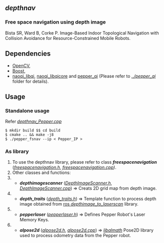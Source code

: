 ## *depthnav*

### Free space navigation using depth image
Bista SR, Ward B, Corke P. Image-Based Indoor Topological Navigation with Collision Avoidance for Resource-Constrained Mobile Robots.   

## Dependencies
* [OpenCV](https://opencv.org/),
* [Boost](https://www.boost.org/),
* [naoqi_libqi](http://wiki.ros.org/naoqi_libqi), [naoqi_libqicore](http://wiki.ros.org/naoqi_libqicore) and [pepper_qi](https://github.com/suuman/pepper_navigation/tree/main/pepper_qi) (Please refer to [*../pepper_qi*](https://github.com/suuman/pepper_navigation/tree/main/pepper_qi) folder for details).

## Usage
### Standalone usage 
Refer [*depthnav_Pepper.cpp*](https://github.com/suuman/pepper_navigation/blob/main/depthnav/depthnav_Pepper.cpp)  
  
`$ mkdir build $$ cd build  `  
`$ cmake .. && make -j8  `  
`$ ./pepper_fsnav --ip < Pepper_IP >`  

### As library
1. To use the depthnav library, please refer to class ***freespacenavigation*** (*[freespacenavigation.h](https://github.com/suuman/pepper_navigation/blob/main/depthnav/freespacenavigation.h)*, *[freespacenavigation.cpp](https://github.com/suuman/pepper_navigation/blob/main/depthnav/freespacenavigation.cpp))*.  
2. Other classes and functions:  
3. - ***depthimagescanner*** ([*DepthImageScanner.h*](pepper_navigation/depthnav/DepthImageScanner.h), [*DepthImageScanner.cpp*](https://github.com/suuman/pepper_navigation/blob/main/depthnav/DepthImageScanner.cpp)) => Creats 2D grid map from depth image. 
4. - ***depth_traits*** ([*depth_traits.h*](https://github.com/suuman/pepper_navigation/blob/main/depthnav/depth_traits.h)) => Template function to process depth image obtained from [ros *depthimage_to_laserscan*](https://github.com/ros-perception/depthimage_to_laserscan) library.
5. - ***pepperlaser*** ([*pepperlaser.h*](https://github.com/suuman/pepper_navigation/blob/main/depthnav/pepperlaser.h)) => Defines Pepper Robot's Laser Memory Keys.
6. - ***alpose2d*** ([*alpose2d.h*](https://github.com/suuman/pepper_navigation/blob/main/depthnav/alpose2d.h), [*alpose2d.cpp*](https://github.com/suuman/pepper_navigation/blob/main/depthnav/alpose2d.cpp)) => *[libalmath](https://github.com/aldebaran/libalmath )* Pose2D library used to process odometry data from the Pepper robot.



